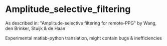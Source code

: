 # Amplitude_selective_filtering
As described in: "Amplitude-selective filtering for remote-PPG" by Wang, den Brinker, Stuijk &amp; de Haan

Experimental matlab-python translation, might contain bugs & inefficiencies
